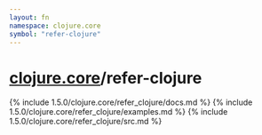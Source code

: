 ```yaml
---
layout: fn
namespace: clojure.core
symbol: "refer-clojure"
---
```


# [clojure.core](../)/refer-clojure

{% include 1.5.0/clojure.core/refer_clojure/docs.md %}
{% include 1.5.0/clojure.core/refer_clojure/examples.md %}
{% include 1.5.0/clojure.core/refer_clojure/src.md %}

